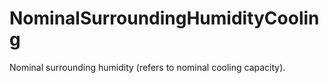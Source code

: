 NominalSurroundingHumidityCooling
=================================

Nominal surrounding humidity (refers to nominal cooling capacity).
